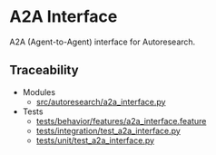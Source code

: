 # A2A Interface

A2A (Agent-to-Agent) interface for Autoresearch.

## Traceability

- Modules
  - [src/autoresearch/a2a_interface.py][m1]
- Tests
  - [tests/behavior/features/a2a_interface.feature][t1]
  - [tests/integration/test_a2a_interface.py][t2]
  - [tests/unit/test_a2a_interface.py][t3]

[m1]: ../../src/autoresearch/a2a_interface.py
[t1]: ../../tests/behavior/features/a2a_interface.feature
[t2]: ../../tests/integration/test_a2a_interface.py
[t3]: ../../tests/unit/test_a2a_interface.py
